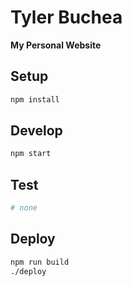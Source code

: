 # Tyler Buchea

**My Personal Website**

## Setup

```bash
npm install
```

## Develop

```bash
npm start
```

## Test

```bash
# none
```

## Deploy

```bash
npm run build
./deploy
```